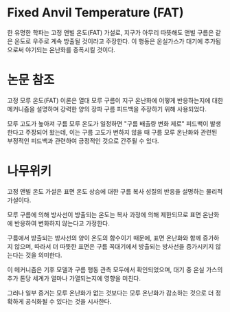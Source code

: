 # Fixed Anvil Temperature (FAT)
한 유명한 학파는 고정 앤빌 온도(FAT) 가설로, 지구가 아무리 따뜻해도 앤빌 구름은 같은 온도로 우주로 계속 방출될 것이라고 
주장한다. 이 행동은 온실가스가 대기에 추가됨으로써 야기되는 온난화를 증폭시킬 것이다.

# 논문 참조
고정 모루 온도(FAT) 이론은 열대 모루 구름이 지구 온난화에 어떻게 반응하는지에 대한 메커니즘을 설명하며 
강력한 양의 장파 구름 피드백을 주장하기 위해 사용되었다.

모루 고도가 높아져 구름 모루 온도가 일정하면 "구름 배출량 변화 제로" 피드백이 발생한다고 주장되어 왔는데, 이는 구름 고도가 변하지 않을 때
구름 모루 온난화와 관련된 부정적인 피드백과 관련하여 긍정적인 것으로 간주될 수 있다.

# 나무위키 
고정 앤빌 온도 가설은 표면 온도 상승에 대한 구름 복사 성질의 반응을 설명하는 물리적 가설이다.

모루 구름에 의해 방사선이 방출되는 온도는 복사 과정에 의해 제한되므로 표면 온난화에 반응하여 변화하지 않는다고 가정한다.

구름에서 방출되는 방사선의 양이 온도의 함수이기 때문에, 표면 온난화와 함께 증가하지 않으며, 따라서 더 따뜻한 표면은 구름 꼭대기에서 방출되는 방사선을 증가시키지 않는다는 것을 의미한다.

이 메커니즘은 기후 모델과 구름 행동 관측 모두에서 확인되었으며, 대기 중 온실 가스의 추가 톤당 세계가 얼마나 가열되는지에 영향을 미친다.

그러나 일부 증거는 모루 온난화가 없는 것보다는 모루 온난화가 감소하는 것으로 더 정확하게 공식화될 수 있다는 것을 시사한다.
